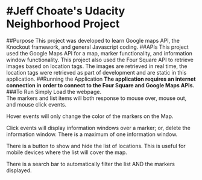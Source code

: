 #Jeff Choate's Udacity Neighborhood Project
============================
##Purpose
This project was developed to learn Google maps API, the Knockout framework, and general Javascript coding.
##APIs
This project used the Google Maps API for a map, marker functionality, and information window functionality.
This project also used the Four Square API to retrieve images based on location tags.  The images are retrieved in real time, the location tags were retrieved as part of development and are static in this application.
##Running the Application
**The application requires an internet connection in order to connect to the Four Square and Google Maps APIs.**
###To Run
Simply Load the webpage.  
The markers and list items will both response to mouse over, mouse out, and mouse click events.  

Hover events will only change the color of the markers on the Map.

Click events will display information windows over a marker; or, delete the information window.  There is a maximum of one information window.

There is a button to show and hide the list of locations.  This is useful for mobile devices where the list will cover the map.

There is a search bar to automatically filter the list AND the markers displayed.


